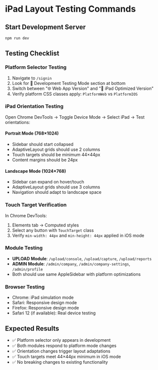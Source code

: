 # iPad Layout Testing Commands

## Start Development Server
```bash
npm run dev
```

## Testing Checklist

### **Platform Selector Testing**
1. Navigate to `/signin` 
2. Look for 🧪 Development Testing Mode section at bottom
3. Switch between "🌐 Web App Version" and "📱 iPad Optimized Version"
4. Verify platform CSS classes apply: `PlatformWeb` vs `PlatformIOS`

### **iPad Orientation Testing**
Open Chrome DevTools → Toggle Device Mode → Select iPad → Test orientations:

#### **Portrait Mode (768×1024)**
- Sidebar should start collapsed
- AdaptiveLayout grids should use 2 columns
- Touch targets should be minimum 44×44px
- Content margins should be 24px

#### **Landscape Mode (1024×768)** 
- Sidebar can expand on hover/touch
- AdaptiveLayout grids should use 3 columns
- Navigation should adapt to landscape space

### **Touch Target Verification**
In Chrome DevTools:
1. Elements tab → Computed styles
2. Select any button with `TouchTarget` class
3. Verify `min-width: 44px` and `min-height: 44px` applied in iOS mode

### **Module Testing**
- **UPLOAD Module**: `/upload/console`, `/upload/capture`, `/upload/reports`
- **ADMIN Module**: `/admin/company`, `/admin/company-settings`, `/admin/profile`
- Both should use same AppleSidebar with platform optimizations

### **Browser Testing**
- Chrome: iPad simulation mode
- Safari: Responsive design mode
- Firefox: Responsive design mode
- Safari 12 (if available): Real device testing

## Expected Results
- ✅ Platform selector only appears in development
- ✅ Both modules respond to platform mode changes
- ✅ Orientation changes trigger layout adaptations
- ✅ Touch targets meet 44×44px minimum in iOS mode
- ✅ No breaking changes to existing functionality